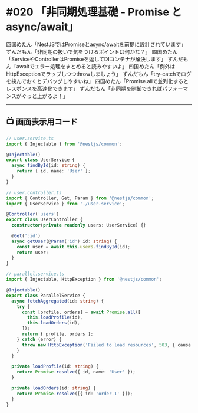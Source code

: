 # #020 「非同期処理基礎 - Promise と async/await」

四国めたん「NestJSではPromiseとasync/awaitを前提に設計されています」
ずんだもん「非同期の扱いで気をつけるポイントは何かな？」
四国めたん「ServiceやControllerはPromiseを返してDIコンテナが解決します」
ずんだもん「awaitでエラー処理をまとめると読みやすいよ」
四国めたん「例外はHttpExceptionでラップしつつthrowしましょう」
ずんだもん「try-catchでログを挟んでおくとデバッグしやすいね」
四国めたん「Promise.allで並列化するとレスポンスを高速化できます」
ずんだもん「非同期を制御できればパフォーマンスがぐっと上がるよ！」

---

## 📺 画面表示用コード

```typescript
// user.service.ts
import { Injectable } from '@nestjs/common';

@Injectable()
export class UserService {
  async findById(id: string) {
    return { id, name: 'User' };
  }
}

// user.controller.ts
import { Controller, Get, Param } from '@nestjs/common';
import { UserService } from './user.service';

@Controller('users')
export class UserController {
  constructor(private readonly users: UserService) {}

  @Get(':id')
  async getUser(@Param('id') id: string) {
    const user = await this.users.findById(id);
    return user;
  }
}

// parallel.service.ts
import { Injectable, HttpException } from '@nestjs/common';

@Injectable()
export class ParallelService {
  async fetchAggregated(id: string) {
    try {
      const [profile, orders] = await Promise.all([
        this.loadProfile(id),
        this.loadOrders(id),
      ]);
      return { profile, orders };
    } catch (error) {
      throw new HttpException('Failed to load resources', 503, { cause: error });
    }
  }

  private loadProfile(id: string) {
    return Promise.resolve({ id, name: 'User' });
  }

  private loadOrders(id: string) {
    return Promise.resolve([{ id: 'order-1' }]);
  }
}
```
